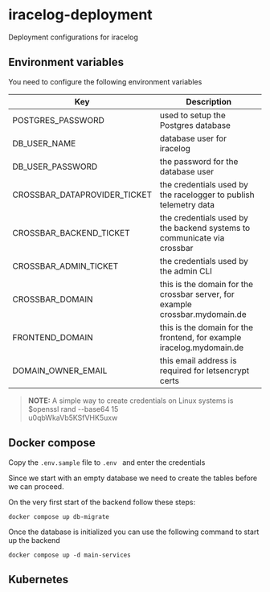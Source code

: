 # iracelog-deployment
Deployment configurations for iracelog

## Environment variables

You need to configure the following environment variables

|Key|Description|
|---|-----------|
|POSTGRES_PASSWORD| used to setup the Postgres database|
|DB_USER_NAME|database user for iracelog|
|DB_USER_PASSWORD|the password for the database user|
|CROSSBAR_DATAPROVIDER_TICKET|the credentials used by the racelogger to publish telemetry data|
|CROSSBAR_BACKEND_TICKET|the credentials used by the backend systems to communicate via crossbar|
|CROSSBAR_ADMIN_TICKET|the credentials used by the admin CLI|
|CROSSBAR_DOMAIN|this is the domain for the crossbar server, for example crossbar.mydomain.de|
|FRONTEND_DOMAIN|this is the domain for the frontend, for example iracelog.mydomain.de|
|DOMAIN_OWNER_EMAIL|this email address is required for letsencrypt certs|


>**NOTE:**
A simple way to create credentials on Linux systems is  
$openssl rand --base64 15  
u0qbWkaVb5KSfVHK5uxw

## Docker compose

Copy the `.env.sample` file to `.env ` and enter the credentials 

Since we start with an empty database we need to create the tables before we can proceed. 

On the very first start of the backend follow these steps:
```
docker compose up db-migrate
```

Once the database is initialized you can use the following command to start up the backend
```
docker compose up -d main-services
```
## Kubernetes

